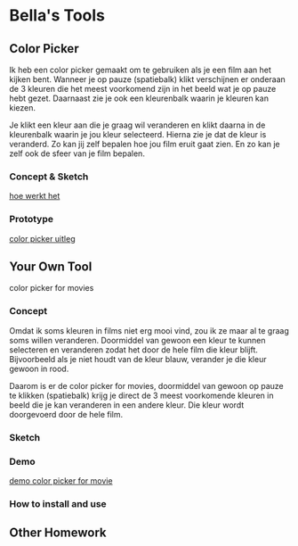 # Bella's Tools

## Color Picker

Ik heb een color picker gemaakt om te gebruiken als je een film aan het kijken bent. Wanneer je op pauze (spatiebalk) klikt verschijnen er onderaan de 3 kleuren die het meest voorkomend zijn in het beeld wat je op pauze hebt gezet. Daarnaast zie je ook een kleurenbalk waarin je kleuren kan kiezen. 

Je klikt een kleur aan die je graag wil veranderen en klikt daarna in de kleurenbalk waarin je jou kleur selecteerd. Hierna zie je dat de kleur is veranderd. Zo kan jij zelf bepalen hoe jou film eruit gaat zien. En zo kan je zelf ook de sfeer van je film bepalen.

### Concept & Sketch

[hoe werkt het](hoewerkthet.pdf)

### Prototype

[color picker uitleg](procesprint.pdf)

## Your Own Tool

color picker for movies

### Concept

Omdat ik soms kleuren in films niet erg mooi vind, zou ik ze maar al te graag soms willen veranderen. Doormiddel van gewoon een kleur te kunnen selecteren en veranderen zodat het door de hele film die kleur blijft. Bijvoorbeeld als je niet houdt van de kleur blauw, verander je die kleur gewoon in rood. 

Daarom is er de color picker for movies, doormiddel van gewoon op pauze te klikken (spatiebalk) krijg je direct de 3 meest voorkomende kleuren in beeld die je kan veranderen in een andere kleur. Die kleur wordt doorgevoerd door de hele film. 

### Sketch



### Demo

[demo color picker for movie](Color_Picker_demo)

### How to install and use

## Other Homework


